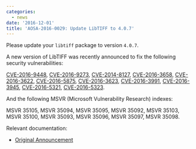 ```yaml
---
categories:
  - news
date: '2016-12-01'
title: 'AOSA-2016-0029: Update LibTIFF to 4.0.7'
---
```



Please update your `libtiff` package to version `4.0.7`.

A new version of LibTIFF was recently announced to fix the following security vulnerabilities:

[CVE-2016-9448](https://cve.mitre.org/cgi-bin/cvename.cgi?name=CVE-2016-9448), [CVE-2016-9273](https://cve.mitre.org/cgi-bin/cvename.cgi?name=CVE-2016-9273), [CVE-2014-8127](https://cve.mitre.org/cgi-bin/cvename.cgi?name=CVE-2014-8127), [CVE-2016-3658](https://cve.mitre.org/cgi-bin/cvename.cgi?name=CVE-2016-3658), [CVE-2016-3622](https://cve.mitre.org/cgi-bin/cvename.cgi?name=CVE-2016-3622), [CVE-2016-5875](https://cve.mitre.org/cgi-bin/cvename.cgi?name=CVE-2016-5875), [CVE-2016-3623](https://cve.mitre.org/cgi-bin/cvename.cgi?name=CVE-2016-3623), [CVE-2016-3991](https://cve.mitre.org/cgi-bin/cvename.cgi?name=CVE-2016-3991), [CVE-2016-3945](https://cve.mitre.org/cgi-bin/cvename.cgi?name=CVE-2016-3945), [CVE-2016-5321](https://cve.mitre.org/cgi-bin/cvename.cgi?name=CVE-2016-5321), [CVE-2016-5323](https://cve.mitre.org/cgi-bin/cvename.cgi?name=CVE-2016-5323).

And the following MSVR (Microsoft Vulnerability Research) indexes:

MSVR 35105, MSVR 35094, MSVR 35095, MSVR 35092, MSVR 35103, MSVR 35100, MSVR 35093, MSVR 35096, MSVR 35097, MSVR 35098.

Relevant documentation:

- [Original Announcement](http://www.simplesystems.org/libtiff/v4.0.7.html)